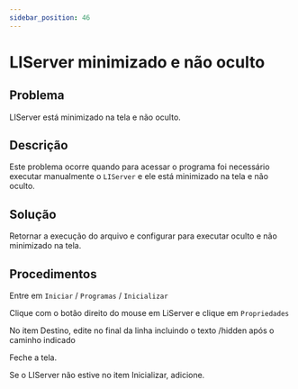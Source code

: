 ```yaml
---
sidebar_position: 46
---
```


# LIServer minimizado e não oculto

## Problema

LIServer está minimizado na tela e não oculto.

## Descrição

Este problema ocorre quando para acessar o programa foi necessário
executar manualmente o `LIServer` e ele está minimizado na tela e não
oculto.

## Solução

Retornar a execução do arquivo e configurar para executar oculto e
não minimizado na tela.

## Procedimentos

Entre em `Iniciar` / `Programas` / `Inicializar`

Clique com o botão direito do mouse em LiServer e clique em
`Propriedades`

No item Destino, edite no final da linha incluindo o texto /hidden
após o caminho indicado

Feche a tela.

Se o LIServer não estive no item Inicializar, adicione.